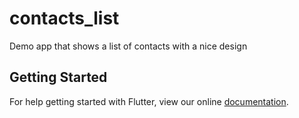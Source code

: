 # contacts_list

Demo app that shows a list of contacts with a nice design

## Getting Started

For help getting started with Flutter, view our online
[documentation](http://flutter.io/).
